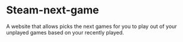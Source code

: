 # Steam-next-game
A website that allows picks the next games for you to play out of your unplayed games based on your recently played.
